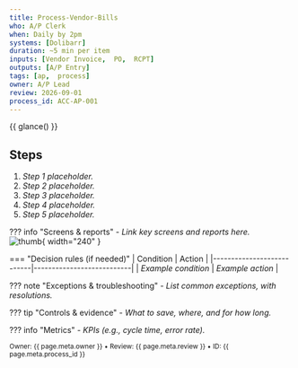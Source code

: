 ```yaml
---
title: Process-Vendor-Bills
who: A/P Clerk
when: Daily by 2pm
systems: [Dolibarr]
duration: ~5 min per item
inputs: [Vendor Invoice,  PO,  RCPT]
outputs: [A/P Entry]
tags: [ap,  process]
owner: A/P Lead
review: 2026-09-01
process_id: ACC-AP-001
---
```


{{ glance() }}

## Steps
1. _Step 1 placeholder._
2. _Step 2 placeholder._
3. _Step 3 placeholder._
4. _Step 4 placeholder._
5. _Step 5 placeholder._

??? info "Screens & reports"
    - _Link key screens and reports here._  
      ![thumb](../../_images/process-vendor-bills-thumb.png){ width="240" }

=== "Decision rules (if needed)"
    | Condition                 | Action                    |
    |---------------------------|---------------------------|
    | _Example condition_       | _Example action_          |

??? note "Exceptions & troubleshooting"
    - _List common exceptions, with resolutions._

??? tip "Controls & evidence"
    - _What to save, where, and for how long._

??? info "Metrics"
    - _KPIs (e.g., cycle time, error rate)._

<small>Owner: {{ page.meta.owner }} • Review: {{ page.meta.review }} • ID: {{ page.meta.process_id }}</small>
